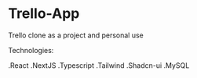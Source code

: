 # Trello-App
Trello clone as a project and personal use

Technologies:

  .React
  .NextJS
  .Typescript
  .Tailwind
  .Shadcn-ui
  .MySQL
